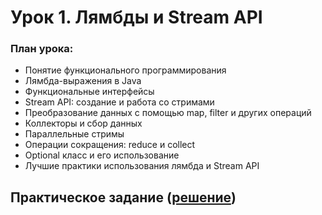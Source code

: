 
# Урок 1. Лямбды и Stream API



### План урока:

- Понятие функционального программирования
- Лямбда-выражения в Java
- Функциональные интерфейсы
- Stream API: создание и работа со стримами
- Преобразование данных с помощью map, filter и других операций
- Коллекторы и сбор данных
- Параллельные стримы
- Операции сокращения: reduce и collect
- Optional класс и его использование
- Лучшие практики использования лямбда и Stream API


## Практическое задание ([решение]())